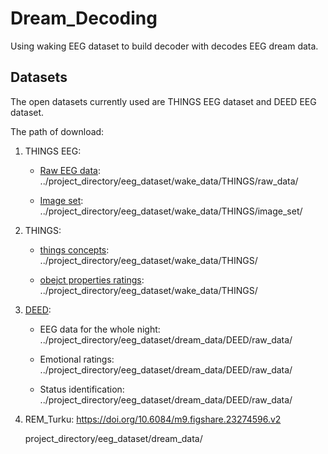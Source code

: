 # Dream_Decoding
Using waking EEG dataset to build decoder with decodes EEG dream data. 

## Datasets
The open datasets currently used are THINGS EEG dataset and DEED EEG dataset. 

The path of download:

1. THINGS EEG: 
   
   * [Raw EEG data](https://osf.io/crxs4/): ../project_directory/eeg_dataset/wake_data/THINGS/raw_data/

   * [Image set](https://osf.io/y63gw/): ../project_directory/eeg_dataset/wake_data/THINGS/image_set/

2. THINGS: 

   * [things concepts](https://osf.io/xtafs): ../project_directory/eeg_dataset/wake_data/THINGS/

   * [obejct properties ratings](https://osf.io/3kwn2): ../project_directory/eeg_dataset/wake_data/THINGS/
   
3. [DEED](http://www.deeddataset.com/#/download):

   * EEG data for the whole night: ../project_directory/eeg_dataset/dream_data/DEED/raw_data/

   * Emotional ratings: ../project_directory/eeg_dataset/dream_data/DEED/raw_data/

   * Status identification: ../project_directory/eeg_dataset/dream_data/DEED/raw_data/

4. REM_Turku: https://doi.org/10.6084/m9.figshare.23274596.v2

   project_directory/eeg_dataset/dream_data/